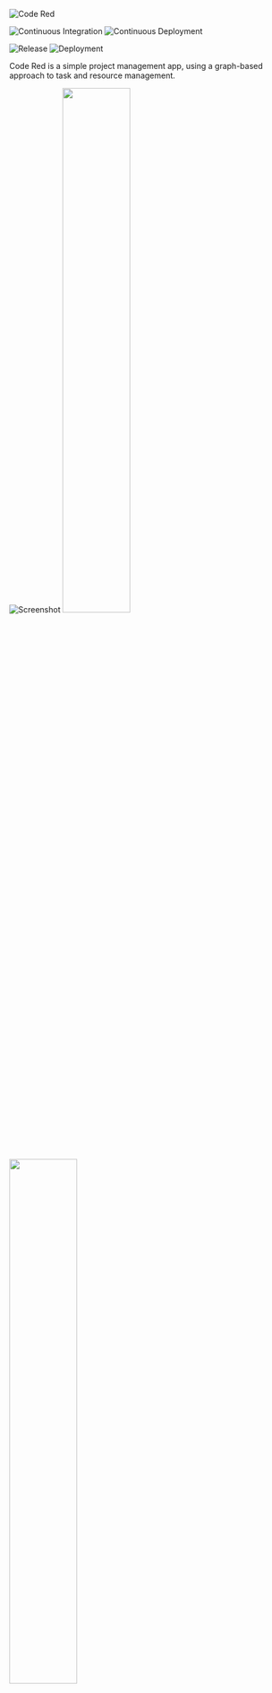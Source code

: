 ![Code Red](https://github.com/floriandejonckheere/code-red/raw/master/logo.png)

![Continuous Integration](https://github.com/floriandejonckheere/code-red/workflows/Continuous%20Integration/badge.svg)
![Continuous Deployment](https://github.com/floriandejonckheere/code-red/workflows/Continuous%20Deployment/badge.svg)

![Release](https://img.shields.io/github/v/release/floriandejonckheere/code-red?label=Latest%20release)
![Deployment](https://img.shields.io/github/deployments/floriandejonckheere/code-red/production?label=Deployment)

Code Red is a simple project management app, using a graph-based approach to task and resource management.



![Screenshot](https://github.com/floriandejonckheere/code-red/raw/master/screenshot0.png)
<a href="https://github.com/floriandejonckheere/code-red/raw/master/screenshot1.png"><img src="https://github.com/floriandejonckheere/code-red/raw/master/screenshot1.png" width="49%" height="auto"></a>
<a href="https://github.com/floriandejonckheere/code-red/raw/master/screenshot2.png"><img src="https://github.com/floriandejonckheere/code-red/raw/master/screenshot2.png" width="49%" height="auto"></a>

## What it does

Code Red is a simple app that allows you to manage and visualize your heavily interdependent project using a directed graph.

A project consists of a single graph, containing many tasks.
A task can be an idea, goal, epic, feature, simple task or bug.
It has a status as well: to do, in progress, in review or done.

Tasks can be linked to each other using a generic link (related to), or a specific relationship (blocked by, child of).

## How it works

![Architecture](https://github.com/floriandejonckheere/code-red/raw/master/architecture.png)

The application is conceived as a single Ruby on Rails monolith.
For persistence, the application stores its data both relationally and in a graph: the former using PostgreSQL, the latter in [RedisGraph](https://oss.redislabs.com/redisgraph/), a Redis module by RedisLabs.
Administrative data (such as users and projects) is stored relationally, while storage of tasks and the relationships between them is delegated to the graph storage.

The graph storage layer features a small custom built [DSL](#dsl), that translates method calls in the style of ActiveRecord into RedisGraph queries.

The web app is plain HTML sprinkled with some JavaScript (Stimulus for interactivity and [D3.js](https://d3js.org/)/[cola.js](https://ialab.it.monash.edu/webcola/) for graph visualization).
The HTML is rendered server-side before being sent to the client.
This means that instead of using JSON to transfer data between the server and client, HTML is sent and only the part of the DOM that changes, is replaced.
Please refer to [Turbo](https://turbo.hotwire.dev/) and [Stimulus](https://stimulus.hotwire.dev/) documentation for more information.

Graph data is fetched from a JSON endpoint using D3's JSON plugin.
In order to keep the application fast and snappy, [Hotwire](https://hotwire.dev/) is used as a framework.

Finally, the UI is built using [TailwindCSS](https://tailwindcss.com/), [Heroicons](https://heroicons.com/), [Collecticons](http://collecticons.io/) and [QuillJS](https://quilljs.com/) for the rich text editor.

**Project**

Projects are stored relationally in PostgreSQL.
A project has the following properties:

- `id`: User identifier
- `user`: Owner of the project
- `name`: Human readable name of the project

The project is linked to a graph (using `id` as graph name)
A graph has many tasks.

**Task**

Tasks are stored as nodes in Redis Graph.
A task is a graph node and has the following properties:

- `title`: Task title
- `description`: Rich text, multiline description of the task
- `deadline`: Date
- `status`: One of `Todo`, `In Progress`, `Review` or `Done`
- `type`: One of `Idea`, `Goal`, `Epic`, `Feature`, `Task` or `Bug`
-` user`: Assignee
  
A task can be linked to many other tasks, by relationships.

**Relationship**

Relationships are stored as edges in Redis Graph.
A relationship is a directed graph edge and has the following properties:

- `from`: Source node
- `type`: One of `Blocked By`, `Child Of`, `Related To`
- `to`: Destination node

Relationships are stored as directed edges, but in the interface both directions are rendered.
For example, if Task A is blocked by Task B, Task B will be shown as "blocks Task A".
It is also possible to add relationships in both directions.

**Fetch tasks**

A graph has many tasks, which are fetched using the following Redis Graph query:

```cypher
"GRAPH.QUERY" "055616f0-a130-42b1-a3fd-81b7c8a3ef1b" "MATCH (n:Task) RETURN n" "--compact"
```

**Create/update task**

A task is created and updated with all its properties using the following query:

```cypher
"GRAPH.QUERY" "055616f0-a130-42b1-a3fd-81b7c8a3ef1b" "MERGE (n:Task {id: 'f5ec1f25-0cee-49d0-9a85-1043f04ea845'}) SET n.created_at = '2021-05-15 10:20:28 UTC', n.updated_at = '2021-05-15 10:20:28 UTC', n.graph = '#<Graph name=055616f0-a130-42b1-a3fd-81b7c8a3ef1b>', n.id = 'f5ec1f25-0cee-49d0-9a85-1043f04ea845', n.title = 'Submit hackathon app', n.description = '<p>Description of my task</p>', n.deadline = '2021-05-15', n.status = 'todo', n.type = 'task', n.user_id = '25714246-be92-4d96-b1ce-cbb57aaf4747'" "--compact"
```

**Delete task**

A task is deleted using the following query:

```cypher
"GRAPH.QUERY" "055616f0-a130-42b1-a3fd-81b7c8a3ef1b" "MATCH (n:Task {id: 'f5ec1f25-0cee-49d0-9a85-1043f04ea845'}) DELETE n" "--compact"
```

**Fetch relationship**

A task's related nodes are always queried based on relationship type.
The related tasks are fetched using the following query:

```cypher
"GRAPH.QUERY" "055616f0-a130-42b1-a3fd-81b7c8a3ef1b" "MATCH (n:Task {id: 'c9bc52a0-c436-499c-954c-da40e82f50b2'}) -[r:blocked_by]-> (m:Task) RETURN n, m, type(r) AS t" "--compact"
```

**Add relationship**

Two tasks are linked to each other using the following query:

```cypher
"GRAPH.QUERY" "055616f0-a130-42b1-a3fd-81b7c8a3ef1b" "MATCH (n:Task {id: '1ad21814-69d7-47d0-a7bb-de678b86c653'}), (m:Task {id: '07427e6b-7bba-44e4-b967-8fb5ca098053'}) MERGE (n) -[r:blocked_by]-> (m)" "--compact"
```

**Delete relationship**

Two tasks are unlinked from each other using the following query:


```cypher
"GRAPH.QUERY" "055616f0-a130-42b1-a3fd-81b7c8a3ef1b" "MATCH (n:Task {id: '1ad21814-69d7-47d0-a7bb-de678b86c653'}) -[r:related_to]-> (m:Task) DELETE r" "--compact"
```

## DSL

A small Domain Specific Language was built to accommodate and simplify graph persistence.
It aims at providing a small but robust interface that should feel familiar to developers used to ActiveRecord's API.
The main class implementing this construction can be found at [app/graph/dsl.rb](https://github.com/floriandejonckheere/code-red/blob/master/app/graph/dsl.rb).

Example of a query:

```ruby
query = graph
  .match(:n, from.class.name, id: from.id)
  .to(:r, type)
  .match(:m, to.class.name)
  .delete(:r)

query.to_cypher

# => "MATCH (n:Task {id: 'c9bc52a0-c436-499c-954c-da40e82f50b2'}) -[r:blocked_by]-> (m:Task) DELETE r"

query.execute

# => []
```

## Setup

First, ensure you have a working Docker environment.

Pull the images and start the containers:

```
docker-compose up -d
```

Compile the frontend code:

```
docker-compose run --rm app bin/webpack
```

Set up the PostgreSQL database:

```
docker-compose exec app rails db:setup
```

Load sample data into the PostgreSQL and Redis databases:

```
docker-compose exec app rails database:seed
```

The application should now be available at [http://localhost:3000](http://localhost:3000).

## Development

Use the `bin/update` script to update your development environment dependencies.

If you want to enable faster compilation of assets, run Webpack dev server in the same container as the Rails server:

```
docker-compose exec app bin/webpack-bin-server
```

## Debugging

To debug the server component in your IDE, start the `debug` instead of the `app` container, and connect to `localhost:1234`.

## Testing

Run the test suite:

```
rspec
```

## Secrets

### Repository secrets

Github secrets for release:

- `DOCKER_TOKEN` (needed for [Github Container Registry](https://docs.github.com/en/packages/getting-started-with-github-container-registry/migrating-to-github-container-registry-for-docker-images))

### Environment secrets

Github secrets for continuous deployment (process):

- `DOCKER_TOKEN` (needed for [Github Container Registry](https://docs.github.com/en/packages/getting-started-with-github-container-registry/migrating-to-github-container-registry-for-docker-images))
- `GANDIV5_API_KEY` (needed for Let's Encrypt integration)
- `SECRET_KEY_BASE`

- `SSH_HOST` (deployment host)
- `SSH_USER` (deployment user)
- `SSH_KEY` (private key)
- `SSH_HOST_KEY` (host public key)

## Releasing

Update the changelog and bump the version in `lib/code_red/version.rb`.
Create a tag for the version and push it to Github.
A Docker image will automatically be built and pushed to the registry.

```sh
nano lib/code_red/version.rb
git add lib/code_red/version.rb
git commit -m "Bump version to v1.0.0"
git tag v1.0.0
git push origin master
git push origin v1.0.0
```

## License

See [LICENSE.md](LICENSE.md).
